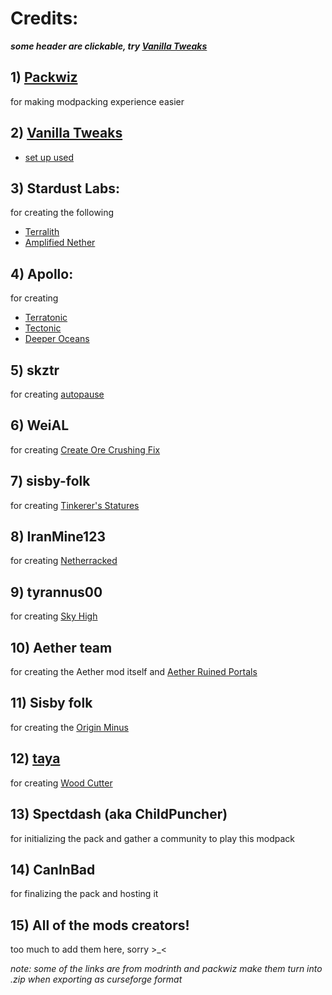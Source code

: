 # Credits:
***some header are clickable, try [Vanilla Tweaks](#2-vanilla-tweaks)***
## 1) [Packwiz](https://github.com/packwiz/packwiz)

for making modpacking experience easier

## 2) [Vanilla Tweaks](https://vanillatweaks.net/)

   * [set up used](https://vanillatweaks.net/share#sJNeOg)

## 3) Stardust Labs:

for creating the following
   * [Terralith](https://github.com/Stardust-Labs-MC/Terralith)
   * [Amplified Nether](https://github.com/Stardust-Labs-MC/Amplified-Nether)

## 4) Apollo:

for creating
* [Terratonic](https://modrinth.com/datapack/terratonic)
* [Tectonic](https://modrinth.com/datapack/tectonic)
* [Deeper Oceans](https://modrinth.com/datapack/deeper-oceans)

## 5) skztr

for creating [autopause](https://github.com/skztr/autopause)

## 6) WeiAL

for creating [Create Ore Crushing Fix](https://modrinth.com/datapack/create-ore-crushing-fix)

## 7) sisby-folk

for creating [Tinkerer's Statures](https://github.com/sisby-folk/tinkerers-statures)

## 8) IranMine123

for creating [Netherracked](https://modrinth.com/datapack/netherracked/)

## 9) tyrannus00

for creating [Sky High](https://modrinth.com/datapack/sky-high)

## 10) Aether team

for creating the Aether mod itself and [Aether Ruined Portals](https://modrinth.com/datapack/aether-ruined-portals/)

## 11) Sisby folk

for creating the [Origin Minus](https://modrinth.com/datapack/origins-minus)

## 12) [taya](https://modrinth.com/user/taya)

for creating [Wood Cutter](https://modrinth.com/datapack/tc-woodcutter)

## 13) Spectdash (aka ChiIdPuncher)

for initializing the pack and gather a community to play this modpack 

## 14) CanInBad

for finalizing the pack and hosting it

## 15) All of the mods creators!

too much to add them here, sorry >_<

*note: some of the links are from modrinth and packwiz make them turn into .zip when exporting as curseforge format*